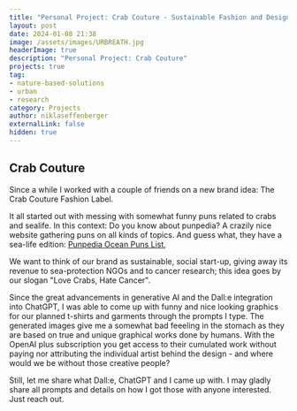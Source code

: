 ```yaml
---
title: "Personal Project: Crab Couture - Sustainable Fashion and Design with help of generative AI"
layout: post
date: 2024-01-08 21:38
image: /assets/images/URBREATH.jpg
headerImage: true
description: "Personal Project: Crab Couture"
projects: true
tag:
- nature-based-solutions
- urban
- research
category: Projects
author: niklaseffenberger
externalLink: false
hidden: true
---
```


## Crab Couture

Since a while I worked with a couple of friends on a new brand idea: The Crab Couture Fashion Label.

It all started out with messing with somewhat funny puns related to crabs and sealife. In this context: Do you know about punpedia? A crazily nice website gathering puns on all kinds of topics. And guess what, they have a sea-life edition: [Punpedia Ocean Puns List](https://punpedia.org/ocean-puns/),

We want to think of our brand as sustainable, social start-up, giving away its revenue to sea-protection NGOs and to cancer research; this idea goes by our slogan "Love Crabs, Hate Cancer".

Since the great advancements in generative AI and the Dall:e integration into ChatGPT, I was able to come up with funny and nice looking graphics for our planned t-shirts and garments through the prompts I type. The generated images give me a somewhat bad feeeling in the stomach as they are based on true and unique graphical works done by humans. With the OpenAI plus subscription you get access to their cumulated work without paying nor attributing the individual artist behind the design - and where would we be without those creative people?

Still, let me share what Dall:e, ChatGPT and I came up with. I may gladly share all prompts and details on how I got those with anyone interested. Just reach out.
